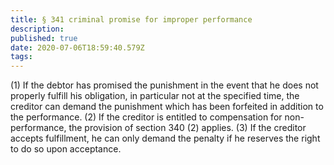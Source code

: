 ```yaml
---
title: § 341 criminal promise for improper performance
description: 
published: true
date: 2020-07-06T18:59:40.579Z
tags: 
---
```


(1) If the debtor has promised the punishment in the event that he does not properly fulfill his obligation, in particular not at the specified time, the creditor can demand the punishment which has been forfeited in addition to the performance.
(2) If the creditor is entitled to compensation for non-performance, the provision of section 340 (2) applies.
(3) If the creditor accepts fulfillment, he can only demand the penalty if he reserves the right to do so upon acceptance.
